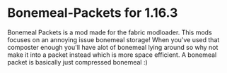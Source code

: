 # Bonemeal-Packets for 1.16.3
 Bonemeal Packets is a mod made for the fabric modloader. This mods focuses on an annoying issue bonemeal storage! When you've used that composter enough you'll have    alot of bonemeal lying around so why not make it into a packet instead which is more space efficient. A bonemeal packet is basically just compressed bonemeal :)
